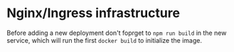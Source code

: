 # Nginx/Ingress infrastructure

Before adding a new deployment don't foprget to `npm run build` in the new service, which will run the first `docker build` to initialize the image.
